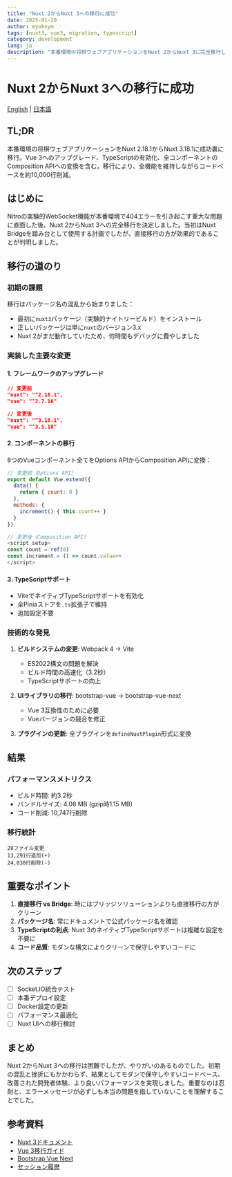 ```yaml
---
title: "Nuxt 2からNuxt 3への移行に成功"
date: 2025-01-20
author: myokoym
tags: [nuxt3, vue3, migration, typescript]
category: development
lang: ja
description: "本番環境の将棋ウェブアプリケーションをNuxt 2からNuxt 3に完全移行したガイド"
---
```


# Nuxt 2からNuxt 3への移行に成功

[English](nuxt3-migration-complete.md) | [日本語](nuxt3-migration-complete.ja.md)

## TL;DR

本番環境の将棋ウェブアプリケーションをNuxt 2.18.1からNuxt 3.18.1に成功裏に移行。Vue 3へのアップグレード、TypeScriptの有効化、全コンポーネントのComposition APIへの変換を含む。移行により、全機能を維持しながらコードベースを約10,000行削減。

## はじめに

Nitroの実験的WebSocket機能が本番環境で404エラーを引き起こす重大な問題に直面した後、Nuxt 2からNuxt 3への完全移行を決定しました。当初はNuxt Bridgeを踏み台として使用する計画でしたが、直接移行の方が効果的であることが判明しました。

## 移行の道のり

### 初期の課題

移行はパッケージ名の混乱から始まりました：
- 最初に`nuxt3`パッケージ（実験的ナイトリービルド）をインストール
- 正しいパッケージは単に`nuxt`のバージョン3.x
- Nuxt 2がまだ動作していたため、何時間もデバッグに費やしました

### 実装した主要な変更

#### 1. フレームワークのアップグレード
```json
// 変更前
"nuxt": "^2.18.1",
"vue": "^2.7.16"

// 変更後
"nuxt": "^3.18.1",
"vue": "^3.5.18"
```

#### 2. コンポーネントの移行
8つのVueコンポーネント全てをOptions APIからComposition APIに変換：

```javascript
// 変更前（Options API）
export default Vue.extend({
  data() {
    return { count: 0 }
  },
  methods: {
    increment() { this.count++ }
  }
})

// 変更後（Composition API）
<script setup>
const count = ref(0)
const increment = () => count.value++
</script>
```

#### 3. TypeScriptサポート
- ViteでネイティブTypeScriptサポートを有効化
- 全Piniaストアを`.ts`拡張子で維持
- 追加設定不要

### 技術的な発見

1. **ビルドシステムの変更**: Webpack 4 → Vite
   - ES2022構文の問題を解決
   - ビルド時間の高速化（3.2秒）
   - TypeScriptサポートの向上

2. **UIライブラリの移行**: bootstrap-vue → bootstrap-vue-next
   - Vue 3互換性のために必要
   - Vueバージョンの競合を修正

3. **プラグインの更新**: 全プラグインを`defineNuxtPlugin`形式に変換

## 結果

### パフォーマンスメトリクス
- ビルド時間: 約3.2秒
- バンドルサイズ: 4.08 MB (gzip時1.15 MB)
- コード削減: 10,747行削除

### 移行統計
```
28ファイル変更
13,291行追加(+)
24,038行削除(-)
```

## 重要なポイント

1. **直接移行 vs Bridge**: 時にはブリッジソリューションよりも直接移行の方がクリーン
2. **パッケージ名**: 常にドキュメントで公式パッケージ名を確認
3. **TypeScriptの利点**: Nuxt 3のネイティブTypeScriptサポートは複雑な設定を不要に
4. **コード品質**: モダンな構文によりクリーンで保守しやすいコードに

## 次のステップ

- [ ] Socket.IO統合テスト
- [ ] 本番デプロイ設定
- [ ] Docker設定の更新
- [ ] パフォーマンス最適化
- [ ] Nuxt UIへの移行検討

## まとめ

Nuxt 2からNuxt 3への移行は困難でしたが、やりがいのあるものでした。初期の混乱と挫折にもかかわらず、結果としてモダンで保守しやすいコードベース、改善された開発者体験、より良いパフォーマンスを実現しました。重要なのは忍耐と、エラーメッセージが必ずしも本当の問題を指していないことを理解することでした。

## 参考資料

- [Nuxt 3ドキュメント](https://nuxt.com)
- [Vue 3移行ガイド](https://v3-migration.vuejs.org/)
- [Bootstrap Vue Next](https://bootstrap-vue-next.github.io/bootstrap-vue-next/)
- [セッション履歴](../.claude/session-history/2025-01-20-nuxt3-migration.md)